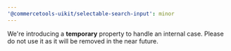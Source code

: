 ```yaml
---
'@commercetools-uikit/selectable-search-input': minor
---
```


We're introducing a **temporary** property to handle an internal case.
Please do not use it as it will be removed in the near future.
